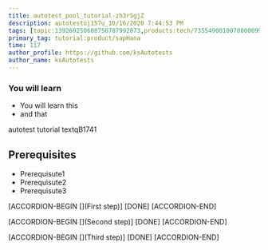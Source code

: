 ```yaml
---
title: autotest_pool_tutorial-zh3rSgjZ
description: autotestuj157u_10/16/2020 7:44:53 PM
tags: [topic:139269250608756787992873,products:tech/73554900100700000996,tutorial:experience/advanced]
primary_tag: tutorial:product/sapHana
time: 117
author_profile: https://github.com/ksAutotests
author_name: ksAutotests
---
```

### You will learn
- You will learn this
- and that

autotest tutorial textqB1741

## Prerequisites
- Prerequisute1
- Prerequisute2
- Prerequisute3

[ACCORDION-BEGIN [](First step)]
[DONE]
[ACCORDION-END]

[ACCORDION-BEGIN [](Second step)]
[DONE]
[ACCORDION-END]

[ACCORDION-BEGIN [](Third step)]
[DONE]
[ACCORDION-END]

